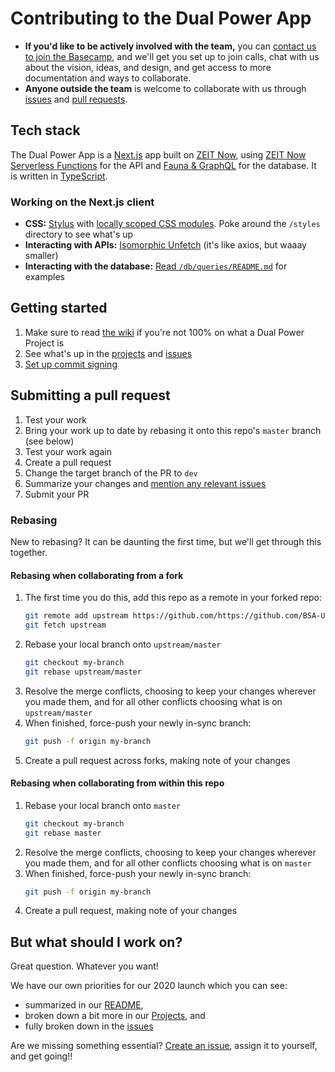 # Contributing to the Dual Power App

- **If you'd like to be actively involved with the team,** you can [contact us to join the Basecamp](https://blacksocialists.us/contact), and we'll get you set up to join calls, chat with us about the vision, ideas, and design, and get access to more documentation and ways to collaborate.
- **Anyone outside the team** is welcome to collaborate with us through [issues](https://github.com/BSA-US/dual-power-app/issues) and [pull requests](https://help.github.com/en/github/collaborating-with-issues-and-pull-requests/creating-a-pull-request-from-a-fork).

## Tech stack

The Dual Power App is a [Next.js](https://nextjs.org) app built on [ZEIT Now](https://zeit.co/home), using [ZEIT Now Serverless Functions](https://zeit.co/docs/v2/serverless-functions/introduction) for the API and [Fauna & GraphQL](https://docs.fauna.com/fauna/current/api/graphql/) for the database. It is written in [TypeScript](https://www.typescriptlang.org).

### Working on the Next.js client

- **CSS:** [Stylus](https://stylus-lang.com) with [locally scoped CSS modules](https://github.com/css-modules/css-modules/blob/master/docs/local-scope.md#css-modules--local-scope). Poke around the `/styles` directory to see what's up
- **Interacting with APIs:** [Isomorphic Unfetch](https://github.com/developit/unfetch/tree/master/packages/isomorphic-unfetch) (it's like axios, but waaay smaller)
- **Interacting with the database:** [Read `/db/queries/README.md`](https://github.com/BSA-US/dual-power-app/blob/master/db/queries/README.md) for examples

## Getting started

1. Make sure to read [the wiki](https://github.com/BSA-US/dual-power-app/wiki) if you're not 100% on what a Dual Power Project is
2. See what's up in the [projects](https://github.com/BSA-US/dual-power-app/projects) and [issues](https://github.com/BSA-US/dual-power-app/issues)
3. [Set up commit signing](https://help.github.com/en/github/authenticating-to-github/signing-commits)

## Submitting a pull request

1. Test your work
2. Bring your work up to date by rebasing it onto this repo's `master` branch (see below)
3. Test your work again
4. Create a pull request
5. Change the target branch of the PR to `dev`
6. Summarize your changes and [mention any relevant issues](https://help.github.com/en/github/writing-on-github/autolinked-references-and-urls#issues-and-pull-requests)
7. Submit your PR

### Rebasing

New to rebasing? It can be daunting the first time, but we'll get through this together.

#### Rebasing when collaborating from a fork

1. The first time you do this, add this repo as a remote in your forked repo:
    ```sh
    git remote add upstream https://github.com/https://github.com/BSA-US/world-of-jackson.git
    git fetch upstream
    ```
2. Rebase your local branch onto `upstream/master`
    ```sh
    git checkout my-branch
    git rebase upstream/master
    ```
3. Resolve the merge conflicts, choosing to keep your changes wherever you made them, and for all other conflicts choosing what is on `upstream/master`
4. When finished, force-push your newly in-sync branch:
    ```sh
    git push -f origin my-branch
    ```
5. Create a pull request across forks, making note of your changes

#### Rebasing when collaborating from within this repo

1. Rebase your local branch onto `master`
    ```sh
    git checkout my-branch
    git rebase master
    ```
2. Resolve the merge conflicts, choosing to keep your changes wherever you made them, and for all other conflicts choosing what is on `master`
3. When finished, force-push your newly in-sync branch:
    ```sh
    git push -f origin my-branch
    ```
4. Create a pull request, making note of your changes

## But what should I work on?

Great question. Whatever you want!

We have our own priorities for our 2020 launch which you can see:
- summarized in our [README](https://github.com/BSA-US/dual-power-app/blob/master/README.md),
- broken down a bit more in our [Projects](https://github.com/BSA-US/dual-power-app/projects), and
- fully broken down in the [issues](https://github.com/BSA-US/dual-power-app/issues)

Are we missing something essential? [Create an issue](https://github.com/BSA-US/dual-power-app/issues/new), assign it to yourself, and get going!!
